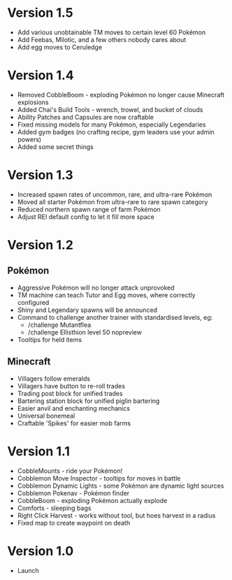 # Version 1.5
- Add various unobtainable TM moves to certain level 60 Pokémon
- Add Feebas, Milotic, and a few others nobody cares about
- Add egg moves to Ceruledge

# Version 1.4
- Removed CobbleBoom - exploding Pokémon no longer cause Minecraft explosions
- Added Chai's Build Tools - wrench, trowel, and bucket of clouds
- Ability Patches and Capsules are now craftable
- Fixed missing models for many Pokémon, especially Legendaries
- Added gym badges (no crafting recipe, gym leaders use your admin powers)
- Added some secret things

# Version 1.3
- Increased spawn rates of uncommon, rare, and ultra-rare Pokémon
- Moved all starter Pokémon from ultra-rare to rare spawn category
- Reduced northern spawn range of farm Pokémon
- Adjust REI default config to let it fill more space

# Version 1.2

## Pokémon ##
- Aggressive Pokémon will no longer attack unprovoked
- TM machine can teach Tutor and Egg moves, where correctly configured
- Shiny and Legendary spawns will be announced
- Command to challenge another trainer with standardised levels, eg:
  - /challenge Mutantflea
  - /challenge Ellisthion level 50 nopreview
- Tooltips for held items

## Minecraft ##
- Villagers follow emeralds
- Villagers have button to re-roll trades
- Trading post block for unified trades
- Bartering station block for unified piglin bartering
- Easier anvil and enchanting mechanics
- Universal bonemeal
- Craftable 'Spikes' for easier mob farms

# Version 1.1
- CobbleMounts - ride your Pokémon!
- Cobblemon Move Inspector - tooltips for moves in battle
- Cobblemon Dynamic Lights - some Pokémon are dynamic light sources
- Cobblemon Pokenav - Pokémon finder
- CobbleBoom - exploding Pokémon actually explode
- Comforts - sleeping bags
- Right Click Harvest - works without tool, but hoes harvest in a radius
- Fixed map to create waypoint on death

# Version 1.0
- Launch
